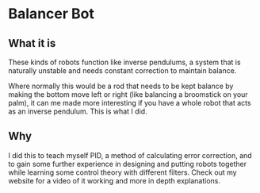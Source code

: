 # Balancer Bot


## What it is

These kinds of robots function like inverse pendulums, a system that is naturally unstable and needs constant correction to maintain balance. 

Where normally this would be a rod that needs to be kept balance by making the bottom move left or right (like balancing a broomstick on your palm), it can me made more interesting if you have a whole robot that acts as an inverse pendulum. This is what I did.

## Why

I did this to teach myself PID, a method of calculating error correction, and to gain some further experience in designing and putting robots together while learning some control theory with different filters. Check out my website for a video of it working and more in depth explanations.